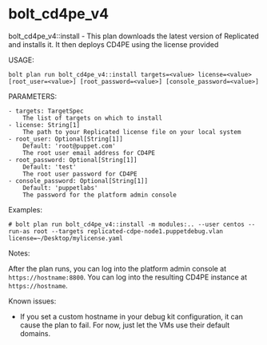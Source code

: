 # bolt_cd4pe_v4

bolt_cd4pe_v4::install - This plan downloads the latest version of Replicated and installs it.  It then deploys CD4PE using the license provided

USAGE:
```
bolt plan run bolt_cd4pe_v4::install targets=<value> license=<value> [root_user=<value>] [root_password=<value>] [console_password=<value>]
```

PARAMETERS:
```
- targets: TargetSpec
    The list of targets on which to install
- license: String[1]
    The path to your Replicated license file on your local system
- root_user: Optional[String[1]]
    Default: 'root@puppet.com'
    The root user email address for CD4PE
- root_password: Optional[String[1]]
    Default: 'test'
    The root user password for CD4PE
- console_password: Optional[String[1]]
    Default: 'puppetlabs'
    The password for the platform admin console
```

Examples:

```
# bolt plan run bolt_cd4pe_v4::install -m modules:.. --user centos --run-as root --targets replicated-cdpe-node1.puppetdebug.vlan license=~/Desktop/mylicense.yaml
```

Notes:

After the plan runs, you can log into the platform admin console at `https://hostname:8800`.  You can log into the resulting CD4PE instance at `https://hostname`.

Known issues:

- If you set a custom hostname in your debug kit configuration, it can cause the plan to fail.  For now, just let the VMs use their default domains.

